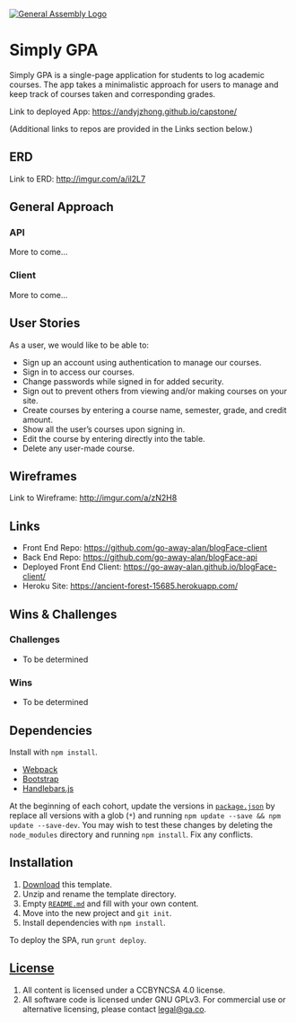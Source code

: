 [![General Assembly Logo](https://camo.githubusercontent.com/1a91b05b8f4d44b5bbfb83abac2b0996d8e26c92/687474703a2f2f692e696d6775722e636f6d2f6b6538555354712e706e67)](https://generalassemb.ly/education/web-development-immersive)

# Simply GPA

Simply GPA is a single-page application for students to log academic courses.
The app takes a minimalistic approach for users to manage and keep track of
courses taken and corresponding grades.

Link to deployed App: https://andyjzhong.github.io/capstone/

(Additional links to repos are provided in the Links section below.)

## ERD

Link to ERD: http://imgur.com/a/il2L7

## General Approach

### API

More to come...

### Client

More to come...

## User Stories

As a user, we would like to be able to:
-   Sign up an account using authentication to manage our courses.
-   Sign in to access our courses.
-   Change passwords while signed in for added security.
-   Sign out to prevent others from viewing and/or making courses on your site.
-   Create courses by entering a course name, semester, grade, and credit amount.
-   Show all the user’s courses upon signing in.
-   Edit the course by entering directly into the table.
-   Delete any user-made course.

## Wireframes

Link to Wireframe: http://imgur.com/a/zN2H8

## Links

-   Front End Repo: https://github.com/go-away-alan/blogFace-client
-   Back End Repo: https://github.com/go-away-alan/blogFace-api
-   Deployed Front End Client: https://go-away-alan.github.io/blogFace-client/
-   Heroku Site: https://ancient-forest-15685.herokuapp.com/

## Wins & Challenges

### Challenges
-   To be determined

### Wins
-   To be determined


## Dependencies

Install with `npm install`.

-   [Webpack](https://webpack.github.io)
-   [Bootstrap](http://getbootstrap.com)
-   [Handlebars.js](http://handlebarsjs.com)

At the beginning of each cohort, update the versions in
[`package.json`](package.json) by replace all versions with a glob (`*`) and
running `npm update --save && npm update --save-dev`. You may wish to test these
changes by deleting the `node_modules` directory and running `npm install`.
Fix any conflicts.

## Installation

1.  [Download](../../archive/master.zip) this template.
1.  Unzip and rename the template directory.
1.  Empty [`README.md`](README.md) and fill with your own content.
1.  Move into the new project and `git init`.
1.  Install dependencies with `npm install`.

To deploy the SPA, run `grunt deploy`.

## [License](LICENSE)

1.  All content is licensed under a CC­BY­NC­SA 4.0 license.
1.  All software code is licensed under GNU GPLv3. For commercial use or
    alternative licensing, please contact legal@ga.co.

